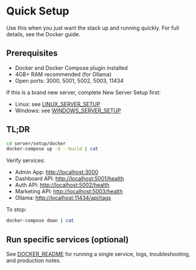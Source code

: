 # Quick Setup

Use this when you just want the stack up and running quickly. For full details, see the Docker guide.

## Prerequisites

- Docker and Docker Compose plugin installed
- 4GB+ RAM recommended (for Ollama)
- Open ports: 3000, 5001, 5002, 5003, 11434

If this is a brand new server, complete New Server Setup first:

- Linux: see [LINUX_SERVER_SETUP](LINUX_SERVER_SETUP.md)
- Windows: see [WINDOWS_SERVER_SETUP](WINDOWS_SERVER_SETUP.md)

## TL;DR

```bash
cd server/setup/docker
docker-compose up -d --build | cat
```

Verify services:

- Admin App: <http://localhost:3000>
- Dashboard API: <http://localhost:5001/health>
- Auth API: <http://localhost:5002/health>
- Marketing API: <http://localhost:5003/health>
- Ollama: <http://localhost:11434/api/tags>

To stop:

```bash
docker-compose down | cat
```

## Run specific services (optional)

See [DOCKER_README](DOCKER_README.md) for running a single service, logs, troubleshooting, and production notes.
